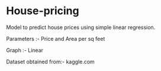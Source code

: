 # House-pricing 
Model to predict house prices using simple linear regression. 


Parameters :- Price and Area per sq feet

Graph :- Linear

Dataset obtained from:- 
kaggle.com
